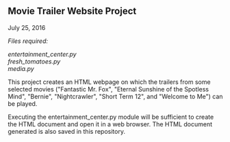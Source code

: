 <h2> Movie Trailer Website Project </h2>
July 25, 2016

<em> Files required:

entertainment_center.py <br>
fresh_tomatoes.py <br>
media.py </em>

This project creates an HTML webpage on which the trailers from some
selected movies ("Fantastic Mr. Fox", "Eternal Sunshine of the Spotless Mind",
"Bernie", "Nightcrawler", "Short Term 12", and "Welcome to Me") can be played. 

Executing the entertainment_center.py module will be sufficient to create the 
HTML document and open it in a web browser. The HTML document generated is also
saved in this repository. 
